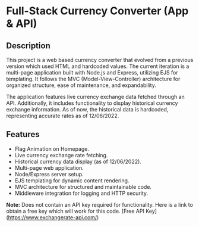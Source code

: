 # Full-Stack Currency Converter (App & API)

## Description

This project is a web based currency converter that evolved from a previous version which used HTML and hardcoded values. The current iteration is a multi-page application built with Node.js and Express, utilizing EJS for templating. It follows the MVC (Model-View-Controller) architecture for organized structure, ease of maintenance, and expandability.

The application features live currency exchange data fetched through an API. Additionally, it includes functionality to display historical currency exchange information. As of now, the historical data is hardcoded, representing accurate rates as of 12/06/2022.

## Features

- Flag Animation on Homepage.
- Live currency exchange rate fetching.
- Historical currency data display (as of 12/06/2022).
- Multi-page web application.
- Node/Express server setup.
- EJS templating for dynamic content rendering.
- MVC architecture for structured and maintainable code.
- Middleware integration for logging and HTTP security.

**Note:** Does not contain an API key required for functionality.
Here is a link to obtain a free key which will work for this code.
[Free API Key] (https://www.exchangerate-api.com/)
